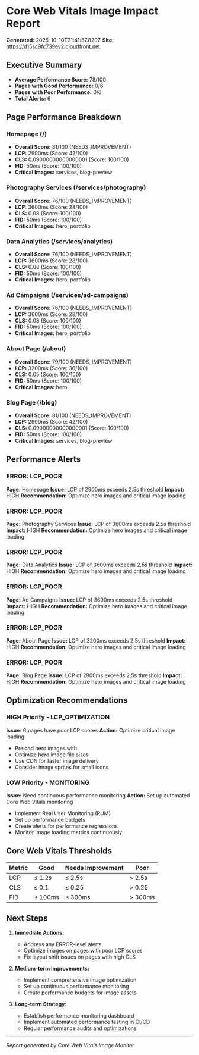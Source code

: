 # Core Web Vitals Image Impact Report

**Generated:** 2025-10-10T21:41:37.820Z **Site:**
https://d15sc9fc739ev2.cloudfront.net

## Executive Summary

- **Average Performance Score:** 78/100
- **Pages with Good Performance:** 0/6
- **Pages with Poor Performance:** 0/6
- **Total Alerts:** 6

## Page Performance Breakdown

### Homepage (/)

- **Overall Score:** 81/100 (NEEDS_IMPROVEMENT)
- **LCP:** 2900ms (Score: 42/100)
- **CLS:** 0.09000000000000001 (Score: 100/100)
- **FID:** 50ms (Score: 100/100)
- **Critical Images:** services, blog-preview

### Photography Services (/services/photography)

- **Overall Score:** 76/100 (NEEDS_IMPROVEMENT)
- **LCP:** 3600ms (Score: 28/100)
- **CLS:** 0.08 (Score: 100/100)
- **FID:** 50ms (Score: 100/100)
- **Critical Images:** hero, portfolio

### Data Analytics (/services/analytics)

- **Overall Score:** 76/100 (NEEDS_IMPROVEMENT)
- **LCP:** 3600ms (Score: 28/100)
- **CLS:** 0.08 (Score: 100/100)
- **FID:** 50ms (Score: 100/100)
- **Critical Images:** hero, portfolio

### Ad Campaigns (/services/ad-campaigns)

- **Overall Score:** 76/100 (NEEDS_IMPROVEMENT)
- **LCP:** 3600ms (Score: 28/100)
- **CLS:** 0.08 (Score: 100/100)
- **FID:** 50ms (Score: 100/100)
- **Critical Images:** hero, portfolio

### About Page (/about)

- **Overall Score:** 79/100 (NEEDS_IMPROVEMENT)
- **LCP:** 3200ms (Score: 36/100)
- **CLS:** 0.05 (Score: 100/100)
- **FID:** 50ms (Score: 100/100)
- **Critical Images:** hero

### Blog Page (/blog)

- **Overall Score:** 81/100 (NEEDS_IMPROVEMENT)
- **LCP:** 2900ms (Score: 42/100)
- **CLS:** 0.09000000000000001 (Score: 100/100)
- **FID:** 50ms (Score: 100/100)
- **Critical Images:** services, blog-preview

## Performance Alerts

### ERROR: LCP_POOR

**Page:** Homepage **Issue:** LCP of 2900ms exceeds 2.5s threshold **Impact:**
HIGH **Recommendation:** Optimize hero images and critical image loading

### ERROR: LCP_POOR

**Page:** Photography Services **Issue:** LCP of 3600ms exceeds 2.5s threshold
**Impact:** HIGH **Recommendation:** Optimize hero images and critical image
loading

### ERROR: LCP_POOR

**Page:** Data Analytics **Issue:** LCP of 3600ms exceeds 2.5s threshold
**Impact:** HIGH **Recommendation:** Optimize hero images and critical image
loading

### ERROR: LCP_POOR

**Page:** Ad Campaigns **Issue:** LCP of 3600ms exceeds 2.5s threshold
**Impact:** HIGH **Recommendation:** Optimize hero images and critical image
loading

### ERROR: LCP_POOR

**Page:** About Page **Issue:** LCP of 3200ms exceeds 2.5s threshold **Impact:**
HIGH **Recommendation:** Optimize hero images and critical image loading

### ERROR: LCP_POOR

**Page:** Blog Page **Issue:** LCP of 2900ms exceeds 2.5s threshold **Impact:**
HIGH **Recommendation:** Optimize hero images and critical image loading

## Optimization Recommendations

### HIGH Priority - LCP_OPTIMIZATION

**Issue:** 6 pages have poor LCP scores **Action:** Optimize critical image
loading

- Preload hero images with <link rel="preload">
- Optimize hero image file sizes
- Use CDN for faster image delivery
- Consider image sprites for small icons

### LOW Priority - MONITORING

**Issue:** Need continuous performance monitoring **Action:** Set up automated
Core Web Vitals monitoring

- Implement Real User Monitoring (RUM)
- Set up performance budgets
- Create alerts for performance regressions
- Monitor image loading metrics continuously

## Core Web Vitals Thresholds

| Metric | Good    | Needs Improvement | Poor    |
| ------ | ------- | ----------------- | ------- |
| LCP    | ≤ 1.2s  | ≤ 2.5s            | > 2.5s  |
| CLS    | ≤ 0.1   | ≤ 0.25            | > 0.25  |
| FID    | ≤ 100ms | ≤ 300ms           | > 300ms |

## Next Steps

1. **Immediate Actions:**
   - Address any ERROR-level alerts
   - Optimize images on pages with poor LCP scores
   - Fix layout shift issues on pages with high CLS

2. **Medium-term Improvements:**
   - Implement comprehensive image optimization
   - Set up continuous performance monitoring
   - Create performance budgets for image assets

3. **Long-term Strategy:**
   - Establish performance monitoring dashboard
   - Implement automated performance testing in CI/CD
   - Regular performance audits and optimizations

---

_Report generated by Core Web Vitals Image Monitor_
